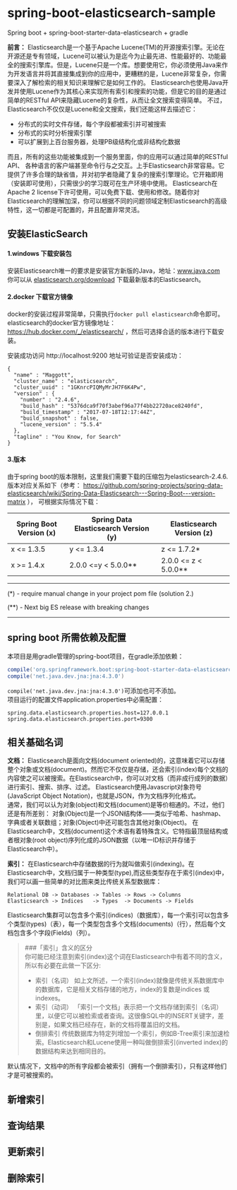 # spring-boot-elasticsearch-sample
Spring boot + spring-boot-starter-data-elasticsearch + gradle


**前言：** 
Elasticsearch是一个基于Apache Lucene(TM)的开源搜索引擎。无论在开源还是专有领域，Lucene可以被认为是迄今为止最先进、性能最好的、功能最全的搜索引擎库。但是，Lucene只是一个库。想要使用它，你必须使用Java来作为开发语言并将其直接集成到你的应用中，更糟糕的是，Lucene非常复杂，你需要深入了解检索的相关知识来理解它是如何工作的。
Elasticsearch也使用Java开发并使用Lucene作为其核心来实现所有索引和搜索的功能，但是它的目的是通过简单的RESTful API来隐藏Lucene的复杂性，从而让全文搜索变得简单。
不过，Elasticsearch不仅仅是Lucene和全文搜索，我们还能这样去描述它：       
- 分布式的实时文件存储，每个字段都被索引并可被搜索         
- 分布式的实时分析搜索引擎
- 可以扩展到上百台服务器，处理PB级结构化或非结构化数据
           
而且，所有的这些功能被集成到一个服务里面，你的应用可以通过简单的RESTful API、
各种语言的客户端甚至命令行与之交互。上手Elasticsearch非常容易。它提供了许多合理的缺省值，并对初学者隐藏了复杂的搜索引擎理论。它开箱即用（安装即可使用），只需很少的学习既可在生产环境中使用。
Elasticsearch在Apache 2 license下许可使用，可以免费下载、使用和修改。随着你对Elasticsearch的理解加深，你可以根据不同的问题领域定制Elasticsearch的高级特性，这一切都是可配置的，并且配置非常灵活。

## 安装ElasticSearch

#### 1.windows 下载安装包
安装Elasticsearch唯一的要求是安装官方新版的Java，地址：www.java.com           
你可以从 [elasticsearch.org\/download](https://www.elastic.co/downloads/elasticsearch) 下载最新版本的Elasticsearch。

#### 2.docker 下载官方镜像
docker的安装过程非常简单，只需执行``` docker pull elasticsearch ```命令即可。        
elasticsearch的docker官方镜像地址：https://hub.docker.com/_/elasticsearch/ ，然后可选择合适的版本进行下载安装。

安装成功访问 http://localhost:9200 地址可验证是否安装成功：   
```
{
  "name" : "Maggott",
  "cluster_name" : "elasticsearch",
  "cluster_uuid" : "1GKnrcPIQMyMrJH7F6K4Pw",
  "version" : {
    "number" : "2.4.6",
    "build_hash" : "5376dca9f70f3abef96a77f4bb22720ace8240fd",
    "build_timestamp" : "2017-07-18T12:17:44Z",
    "build_snapshot" : false,
    "lucene_version" : "5.5.4"
  },
  "tagline" : "You Know, for Search"
}
```
#### 3.版本          
由于spring boot的版本限制，这里我们需要下载的压缩包为elasticsearch-2.4.6.        
版本对应关系如下（参考：
https://github.com/spring-projects/spring-data-elasticsearch/wiki/Spring-Data-Elasticsearch---Spring-Boot---version-matrix ），
可根据实际情况下载：          

|Spring Boot Version (x)| Spring Data Elasticsearch Version (y) | Elasticsearch Version (z)| 
|---|---|---|
| x <= 1.3.5| y <= 1.3.4 | z <= 1.7.2* |
| x >= 1.4.x| 2.0.0 <=y < 5.0.0** | 2.0.0 <= z < 5.0.0**|

***

(*) - require manual change in your project pom file (solution 2.)

(**) - Next big ES release with breaking changes

***

## spring boot 所需依赖及配置

本项目是用gradle管理的spring-boot项目，在gradle添加依赖：
```groovy
compile('org.springframework.boot:spring-boot-starter-data-elasticsearch')
compile('net.java.dev.jna:jna:4.3.0')
```
```compile('net.java.dev.jna:jna:4.3.0')```可添加也可不添加。    
项目运行的配置文件application.properties中必需配置：    
```
spring.data.elasticsearch.properties.host=127.0.0.1
spring.data.elasticsearch.properties.port=9300
```

## 相关基础名词
   
**文档：** Elasticsearch是面向文档(document oriented)的，这意味着它可以存储整个对象或文档(document)。然而它不仅仅是存储，还会索引(index)每个文档的内容使之可以被搜索。在Elasticsearch中，你可以对文档（而非成行成列的数据）进行索引、搜索、排序、过滤。
Elasticsearch使用Javascript对象符号(JavaScript Object Notation)，也就是JSON，作为文档序列化格式。  
通常，我们可以认为对象(object)和文档(document)是等价相通的。不过，他们还是有所差别：
对象(Object)是一个JSON结构体——类似于哈希、hashmap、字典或者关联数组；对象(Object)中还可能包含其他对象(Object)。 
在Elasticsearch中，文档(document)这个术语有着特殊含义。它特指最顶层结构或者根对象(root object)序列化成的JSON数据（以唯一ID标识并存储于Elasticsearch中）。
     
**索引：** 在Elasticsearch中存储数据的行为就叫做索引(indexing)。在Elasticsearch中，文档归属于一种类型(type),而这些类型存在于索引(index)中，我们可以画一些简单的对比图来类比传统关系型数据库：            
```
Relational DB -> Databases -> Tables -> Rows -> Columns
Elasticsearch -> Indices   -> Types  -> Documents -> Fields
```
Elasticsearch集群可以包含多个索引(indices)（数据库），每一个索引可以包含多个类型(types)（表），每一个类型包含多个文档(documents)（行），然后每个文档包含多个字段(Fields)（列）。
> ###「索引」含义的区分    
>   你可能已经注意到索引(index)这个词在Elasticsearch中有着不同的含义，所以有必要在此做一下区分:      
  > - 索引（名词） 如上文所述，一个索引(index)就像是传统关系数据库中的数据库，它是相关文档存储的地方，index的复数是indices 或indexes。
  > - 索引（动词） 「索引一个文档」表示把一个文档存储到索引（名词）里，以便它可以被检索或者查询。这很像SQL中的INSERT关键字，差别是，如果文档已经存在，新的文档将覆盖旧的文档。
  > - 倒排索引 传统数据库为特定列增加一个索引，例如B-Tree索引来加速检索。Elasticsearch和Lucene使用一种叫做倒排索引(inverted index)的数据结构来达到相同目的。

默认情况下，文档中的所有字段都会被索引（拥有一个倒排索引），只有这样他们才是可被搜索的。
      

## 新增索引


## 查询结果


## 更新索引


## 删除索引